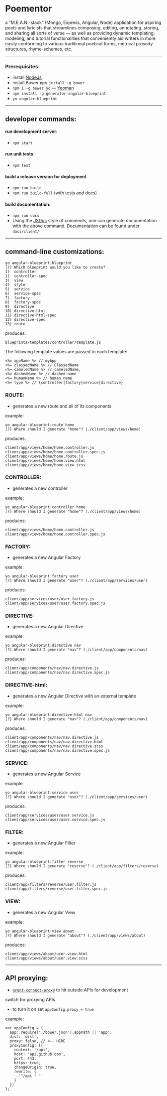 # Poementor
a “M.E.A.N.-stack” (Mongo, Express, Angular, Node) application for aspiring poets and lyricists that streamlines composing, editing, annotating, storing, and sharing all sorts of verse — as well as providing dynamic templating, modeling, and tutorial functionalities that conveniently aid writers in more easily conforming to various traditional poetical forms, metrical prosody structures, rhyme-schemes, etc.

---
### Prerequisites:
* install [NodeJs](https://nodejs.org/)
* install Bower `npm install -g bower`
* `npm i -g bower yo` — [Yeoman](http://yeoman.io)
* `npm install -g generator-angular-blueprint`
* `yo angular-blueprint`

---
## developer commands:

#### run development server:
* `npm start`

#### run unit tests:
* `npm test`

#### build a release version for deployment
* `npm run build`
* `npm run build-full` (with tests and docs)

#### build documentation:
* `npm run docs`
* Using the [JSDoc](http://usejsdoc.org/) style of comments, one can generate documentation with the above command. Documentation can be found under `docs/client/`

---
## command-line customizations:
```
yo angular-blueprint:blueprint
[?] Which blueprint would you like to create?
1)  controller
2)  controller-spec
3)  view
4)  style
5)  service
6)  service-spec
7)  factory
8)  factory-spec
9)  directive
10) directive-html
11) directive-html-spec
12) directive-spec
13) route
```

produces:

```
blueprints/templates/controller/template.js
```

The following template values are passed to each template:

```
<%= appName %> // myApp
<%= classedName %> // ClassedName
<%= cameledName %> // cameledName,
<%= dashedName %> // dashed-name
<%= humanName %> // human name
<%= type %> // {controller|factory|service|directive}
```

### ROUTE:
* generates a new route and all of its components

example:

```
yo angular-blueprint:route home
[?] Where should I generate "home"? (./client/app/views/home)
```

produces:

```
client/app/views/home/home.controller.js
client/app/views/home/home.controller.spec.js
client/app/views/home/home.route.js
client/app/views/home/home.view.html
client/app/views/home/home.view.scss
```

### CONTROLLER:
* generates a new controller

example:

```
yo angular-blueprint:controller home
[?] Where should I generate "home"? (./client/app/views/home)
```

produces:

```
client/app/views/home/home.controller.js
client/app/views/home/home.controller.spec.js
```

### FACTORY:
* generates a new Angular Factory

example:

```
yo angular-blueprint:factory user
[?] Where should I generate "user"? (./client/app/services/user)
```

produces:

```
client/app/services/user/user.factory.js
client/app/services/user/user.factory.spec.js
```

### DIRECTIVE:
* generates a new Angular Directive

example:

```
yo angular-blueprint:directive nav
[?] Where should I generate "nav"? (./client/app/components/nav)
```

produces:

```
client/app/components/nav/nav.directive.js
client/app/components/nav/nav.directive.spec.js
```

### DIRECTIVE-html:
* generates a new Angular Directive with an external template

example:

```
yo angular-blueprint:directive-html nav
[?] Where should I generate "nav"? (./client/app/components/nav)
```

produces:

```
client/app/components/nav/nav.directive.js
client/app/components/nav/nav.directive.html
client/app/components/nav/nav.directive.scss
client/app/components/nav/nav.directive.spec.js
```

### SERVICE:
* generates a new Angular Service

example:

```
yo angular-blueprint:service user
[?] Where should I generate "user"? (./client/app/services/user)
```

produces:

```
client/app/services/user/user.service.js
client/app/services/user/user.service.spec.js
```

### FILTER:
* generates a new Angular Filter

example:

```
yo angular-blueprint:filter reverse
[?] Where should I generate "reverse"? (./client/app/filters/reverse)
```

produces:

```
client/app/filters/reverse/user.filter.js
client/app/filters/reverse/user.filter.spec.js
```

### VIEW:
* generates a new Angular View

example:

```
yo angular-blueprint:view about
[?] Where should I generate "about"? (./client/app/views/about)
```

produces:

```
client/app/views/about/user.view.html
client/app/views/about/user.view.scss
```

---
## API proxying:
* [`grunt-connect-proxy`](https://github.com/drewzboto/grunt-connect-proxy) to hit outside APIs for development

switch for proxying APIs
* to turn it on set `appConfig.proxy = true`

example:

```JS
var appConfig = {
  app: require('./bower.json').appPath || 'app',
  dist: 'dist',
  proxy: false, // <-- HERE
  proxyConfig: [{
    context: '/api',
    host: 'api.github.com',
    port: 443,
    https: true,
    changeOrigin: true,
    rewrite: {
      '^/api': ''
    }
  }]
};
```
